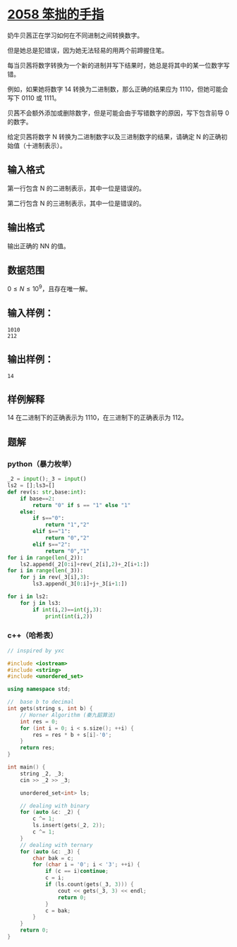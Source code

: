 # [2058 笨拙的手指](https://www.acwing.com/problem/content/2060/)

奶牛贝茜正在学习如何在不同进制之间转换数字。

但是她总是犯错误，因为她无法轻易的用两个前蹄握住笔。

每当贝茜将数字转换为一个新的进制并写下结果时，她总是将其中的某一位数字写错。

例如，如果她将数字 14 转换为二进制数，那么正确的结果应为 1110，但她可能会写下 0110 或 1111。

贝茜不会额外添加或删除数字，但是可能会由于写错数字的原因，写下包含前导 0 的数字。

给定贝茜将数字 N 转换为二进制数字以及三进制数字的结果，请确定 N 的正确初始值（十进制表示）。

## 输入格式

第一行包含 N 的二进制表示，其中一位是错误的。

第二行包含 N 的三进制表示，其中一位是错误的。

## 输出格式

输出正确的 NN 的值。

## 数据范围

$0≤N≤10^9$，且存在唯一解。

## 输入样例：

```
1010
212
```

## 输出样例：

```
14
```

## 样例解释

14 在二进制下的正确表示为 1110，在三进制下的正确表示为 112。

## 题解

### python（暴力枚举）

```python
_2 = input();_3 = input()
ls2 = [];ls3=[]
def rev(s: str,base:int):
    if base==2:
        return "0" if s == "1" else "1"
    else:
        if s=="0":
            return "1","2"
        elif s=="1":
            return "0","2"
        elif s=="2":
            return "0","1"
for i in range(len(_2)):
    ls2.append(_2[0:i]+rev(_2[i],2)+_2[i+1:])
for i in range(len(_3)):
    for j in rev(_3[i],3):
        ls3.append(_3[0:i]+j+_3[i+1:])

for i in ls2:
    for j in ls3:
        if int(i,2)==int(j,3):
            print(int(i,2))
```

### c++（哈希表）

```cpp
// inspired by yxc

#include <iostream>
#include <string>
#include <unordered_set>

using namespace std;

//  base b to decimal
int gets(string s, int b) {
    // Horner Algorithm (秦九韶算法)
    int res = 0;
    for (int i = 0; i < s.size(); ++i) {
        res = res * b + s[i]-'0';
    }
    return res;
}

int main() {
    string _2, _3;
    cin >> _2 >> _3;

    unordered_set<int> ls;

    // dealing with binary
    for (auto &c: _2) {
        c ^= 1;
        ls.insert(gets(_2, 2));
        c ^= 1;
    }
    // dealing with ternary
    for (auto &c: _3) {
        char bak = c;
        for (char i = '0'; i < '3'; ++i) {
            if (c == i)continue;
            c = i;
            if (ls.count(gets(_3, 3))) {
                cout << gets(_3, 3) << endl;
                return 0;
            }
            c = bak;
        }
    }
    return 0;
}
```

